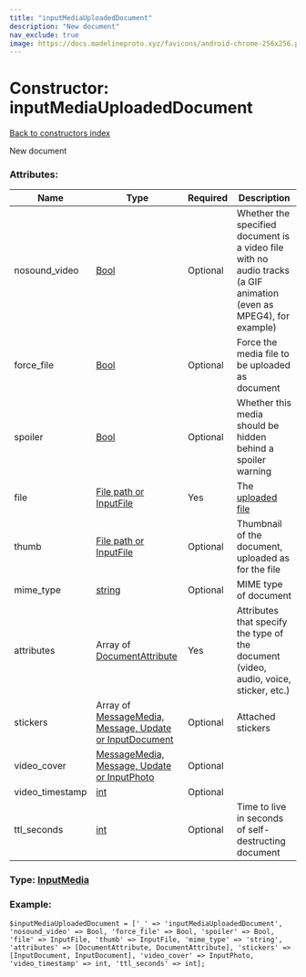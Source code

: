 ```yaml
---
title: "inputMediaUploadedDocument"
description: "New document"
nav_exclude: true
image: https://docs.madelineproto.xyz/favicons/android-chrome-256x256.png
---
```

# Constructor: inputMediaUploadedDocument  
[Back to constructors index](/API_docs/constructors/index.html)



New document

### Attributes:

| Name     |    Type       | Required | Description |
|----------|---------------|----------|-------------|
|nosound\_video|[Bool](/API_docs/types/Bool.html) | Optional|Whether the specified document is a video file with no audio tracks (a GIF animation (even as MPEG4), for example)|
|force\_file|[Bool](/API_docs/types/Bool.html) | Optional|Force the media file to be uploaded as document|
|spoiler|[Bool](/API_docs/types/Bool.html) | Optional|Whether this media should be hidden behind a spoiler warning|
|file|[File path or InputFile](/API_docs/types/InputFile.html) | Yes|The [uploaded file](https://core.telegram.org/api/files)|
|thumb|[File path or InputFile](/API_docs/types/InputFile.html) | Optional|Thumbnail of the document, uploaded as for the file|
|mime\_type|[string](/API_docs/types/string.html) | Optional|MIME type of document|
|attributes|Array of [DocumentAttribute](/API_docs/types/DocumentAttribute.html) | Yes|Attributes that specify the type of the document (video, audio, voice, sticker, etc.)|
|stickers|Array of [MessageMedia, Message, Update or InputDocument](/API_docs/types/InputDocument.html) | Optional|Attached stickers|
|video\_cover|[MessageMedia, Message, Update or InputPhoto](/API_docs/types/InputPhoto.html) | Optional|
|video\_timestamp|[int](/API_docs/types/int.html) | Optional|
|ttl\_seconds|[int](/API_docs/types/int.html) | Optional|Time to live in seconds of self-destructing document|



### Type: [InputMedia](/API_docs/types/InputMedia.html)


### Example:

```
$inputMediaUploadedDocument = ['_' => 'inputMediaUploadedDocument', 'nosound_video' => Bool, 'force_file' => Bool, 'spoiler' => Bool, 'file' => InputFile, 'thumb' => InputFile, 'mime_type' => 'string', 'attributes' => [DocumentAttribute, DocumentAttribute], 'stickers' => [InputDocument, InputDocument], 'video_cover' => InputPhoto, 'video_timestamp' => int, 'ttl_seconds' => int];
```  
